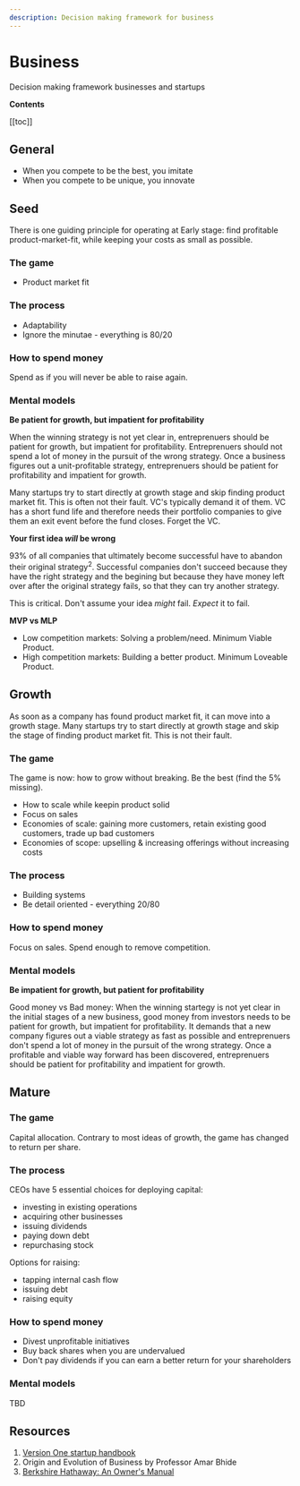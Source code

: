 ```yaml
---
description: Decision making framework for business
---
```


# Business

Decision making framework businesses and startups

**Contents**

[[toc]]

## General

- When you compete to be the best, you imitate
- When you compete to be unique, you innovate

## Seed

There is one guiding principle for operating at Early stage: find profitable product-market-fit, while keeping your costs as small as possible.

### The game

- Product market fit

### The process

- Adaptability
- Ignore the minutae - everything is 80/20

### How to spend money

Spend as if you will never be able to raise again.


### Mental models

**Be patient for growth, but impatient for profitability**

When the winning strategy is not yet clear in, entreprenuers should be patient for growth, but impatient for profitability. Entreprenuers should not spend a lot of money in the pursuit of the wrong strategy. Once a business figures out a unit-profitable strategy, entreprenuers should be patient for profitability and impatient for growth.

Many startups try to start directly at growth stage and skip finding product market fit. This is often not their fault. VC's typically demand it of them. VC has a short fund life and therefore needs their portfolio companies to give them an exit event before the fund closes. Forget the VC.


**Your first idea *will* be wrong**

93% of all companies that ultimately become successful have to abandon their original strategy<sup>2</sup>. Successful companies don't succeed because they have the right strategy and the begining but because they have money left over after the original strategy fails, so that they can try another strategy.

This is critical. Don't assume your idea *might* fail. *Expect* it to fail.


**MVP vs MLP**


- Low competition markets: Solving a problem/need. Minimum Viable Product.
- High competition markets: Building a better product. Minimum Loveable Product.

## Growth

As soon as a company has found product market fit, it can move into a growth stage. Many startups try to start directly at growth stage and skip the stage of finding product market fit. This is not their fault.


### The game

The game is now: how to grow without breaking. Be the best (find the 5% missing).

- How to scale while keepin product solid
- Focus on sales
- Economies of scale: gaining more customers, retain existing good customers, trade up bad customers
- Economies of scope: upselling & increasing offerings without increasing costs

### The process

- Building systems
- Be detail oriented - everything 20/80


### How to spend money

Focus on sales. Spend enough to remove competition.


### Mental models

**Be impatient for growth, but patient for profitability**

Good money vs Bad money: When the winning startegy is not yet clear in the initial stages of a new business, good money from investors needs to be patient for growth, but impatient for profitability. It demands that a new company figures out a viable strategy as fast as possible and entreprenuers don't spend a lot of money in the pursuit of the wrong strategy. Once a profitable and viable way forward has been discovered, entreprenuers should be patient for profitability and impatient for growth.


## Mature


### The game

Capital allocation. Contrary to most ideas of growth, the game has changed to return per share.

### The process

CEOs have 5 essential choices for deploying capital:

- investing in existing operations
- acquiring other businesses
- issuing dividends
- paying down debt
- repurchasing stock

Options for raising:

- tapping internal cash flow
- issuing debt
- raising equity

### How to spend money

- Divest unprofitable initiatives
- Buy back shares when you are undervalued
- Don't pay dividends if you can earn a better return for your shareholders


### Mental models

TBD


## Resources


1. [Version One startup handbook](https://versionone.vc/startup-handbook/)
2. Origin and Evolution of Business by Professor Amar Bhide
3. [Berkshire Hathaway: An Owner's Manual](https://berkshirehathaway.com/ownman.pdf)
